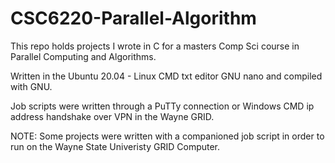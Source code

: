 # CSC6220-Parallel-Algorithm
This repo holds projects I wrote in C for a masters Comp Sci course in Parallel Computing and Algorithms.

Written in the Ubuntu 20.04 - Linux CMD txt editor GNU nano and compiled with GNU.

Job scripts were written through a PuTTy connection or Windows CMD ip address handshake over VPN in the Wayne GRID.

NOTE: Some projects were written with a companioned job script in order to run on the Wayne State Univeristy GRID Computer.
